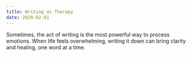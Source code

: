```yaml
---
title: Writing as Therapy
date: 2020-02-01 
---
```

Sometimes, the act of writing is the most powerful way to process emotions. When life feels overwhelming, writing it down can bring clarity and healing, one word at a time.
 